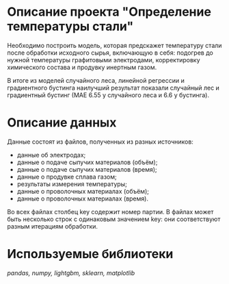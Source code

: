 # Описание проекта "Определение температуры стали"

Необходимо построить модель, которая предскажет температуру стали после обработки исходного сырья, включающую в себя: подогрев до нужной температуры графитовыми электродами, 
корректировку химического состава и продувку инертным газом.

В итоге из моделей случайного леса, линейной регрессии и градиентного бустинга наилучший результат показали случайный лес и градиентный бустинг (МАЕ 6.55 у случайного леса и 6.6 у бустинга).

# Описание данных
Данные состоят из файлов, полученных из разных источников:

* данные об электродах;
* данные о подаче сыпучих материалов (объём);
* данные о подаче сыпучих материалов (время);
* данные о продувке сплава газом;
* результаты измерения температуры;
* данные о проволочных материалах (объём);
* данные о проволочных материалах (время).

Во всех файлах столбец key содержит номер партии. В файлах может быть несколько строк с одинаковым значением key: они соответствуют разным итерациям обработки.

# Используемые библиотеки
*pandas, numpy, lightgbm, sklearn, matplotlib*
